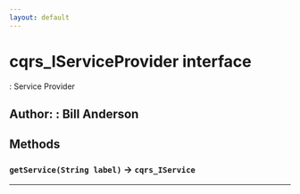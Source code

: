 ```yaml
---
layout: default
---
```

# cqrs_IServiceProvider interface

: Service Provider


**Author:** : Bill Anderson
---
## Methods
### `getService(String label)` → `cqrs_IService`
---
